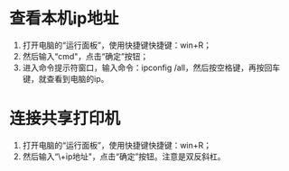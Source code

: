 # 查看本机ip地址
1. 打开电脑的“运行面板”，使用快捷键快捷键：win+R；
2. 然后输入“cmd"，点击“确定”按钮；
3. 进入命令提示符窗口，输入命令：ipconfig /all，然后按空格键，再按回车键，就查看到电脑的ip。
# 连接共享打印机
1. 打开电脑的“运行面板”，使用快捷键快捷键：win+R；
2. 然后输入“\\\+ip地址"，点击“确定”按钮。注意是双反斜杠。

